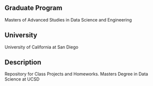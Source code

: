 ## Graduate Program
Masters of Advanced Studies in Data Science and Engineering

## University
University of California at San Diego

## Description
Repository for Class Projects and Homeworks. Masters Degree in Data Science at UCSD
